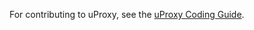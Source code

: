 For contributing to uProxy, see the [uProxy Coding Guide](https://docs.google.com/a/google.com/document/d/1rnaSOBbAHYvb9yXr8lyM-nkUe2FefzUWpeYZ27UKr7o/edit#). 
